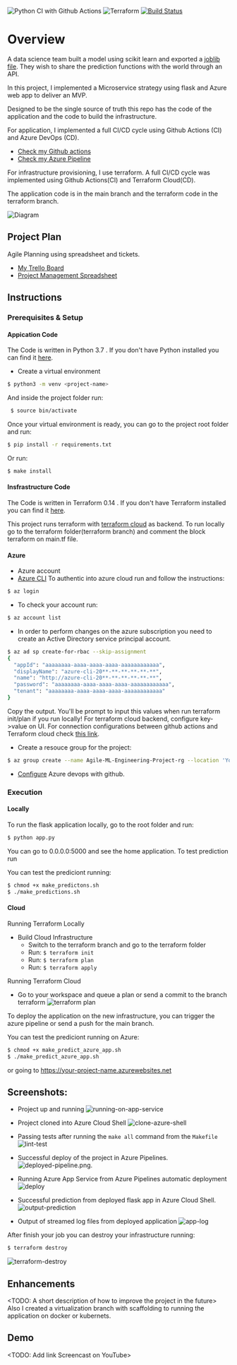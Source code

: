 ![Python CI with Github Actions](https://github.com/rrm86/Agile_ML_Engineer/workflows/Python%20application%20test%20with%20Github%20Actions/badge.svg)
![Terraform](https://github.com/rrm86/Agile_ML_Engineer/workflows/Terraform/badge.svg?branch=terraform)
[![Build Status](https://dev.azure.com/ronnaldmachado0697/Agile_ML_Engineer/_apis/build/status/rrm86.Agile_ML_Engineer?branchName=main)](https://dev.azure.com/ronnaldmachado0697/Agile_ML_Engineer/_build/latest?definitionId=3&branchName=main)
# Overview

A data science team built a model using scikit learn and exported a [joblib file](https://scikit-learn.org/stable/modules/model_persistence.html). They wish to share the prediction functions with the world through an API.

In this project, I implemented a Microservice strategy using flask and Azure web app to deliver an MVP.

Designed to be the single source of truth this repo has the code of the application and the code to build the infrastructure.

For application, I implemented a full CI/CD cycle using Github Actions (CI) and Azure DevOps (CD). 

- [Check my Github actions](https://github.com/rrm86/Agile_ML_Engineer/actions)
- [Check my Azure Pipeline](https://dev.azure.com/ronnaldmachado0697/Agile_ML_Engineer/_build)

For infrastructure provisioning, I use terraform. A full CI/CD cycle was implemented using Github Actions(CI) and Terraform Cloud(CD).

The application code is in the main branch and the terraform code in the terraform branch.


![Diagram](img/diagram.png)


## Project Plan

Agile Planning using spreadsheet and tickets.

* [My Trello Board](https://trello.com/b/nW0gCtrh/ml-engineer-project-management)
* [Project Management Spreadsheet](https://docs.google.com/spreadsheets/d/1dRuGp9mv1GS10t1vNzEBxuM7Wo3qXMUFMJQdX5cRaOU/edit?usp=sharing)

## Instructions
### Prerequisites & Setup
#### Appication Code
The Code is written in Python 3.7 . If you don't have Python installed you can find it [here](https://www.python.org/downloads/). 
 
 * Create a virtual environment
 ```bash
 $ python3 -m venv <project-name>
 ```
And inside the project folder run:
```bash
 $ source bin/activate
 ```
 Once your virtual environment is ready, you can go to the project root folder and run:
 ```bash
 $ pip install -r requirements.txt
```
Or run:
 ```bash
 $ make install
```
#### Insfrastructure Code
The Code is written in Terraform 0.14 . If you don't have Terraform installed you can find it [here](https://www.terraform.io/downloads.html).

This project runs terraform with [terraform cloud](https://www.terraform.io/docs/language/settings/backends/remote.html) as backend. 
To run locally go to the terraform folder(terraform branch) and comment the block terraform on main.tf file.

#### Azure
* Azure account
* [Azure CLI](https://docs.microsoft.com/pt-br/cli/azure/install-azure-cli)
To authentic into azure cloud run and follow the instructions:
```bash 
$ az login
```
- To check your account run:
```bash 
$ az account list
```
 - In order to perform changes on the azure subscription you need to create an Active Directory service principal account.
```bash
$ az ad sp create-for-rbac --skip-assignment
{
  "appId": "aaaaaaaa-aaaa-aaaa-aaaa-aaaaaaaaaaaa",
  "displayName": "azure-cli-20**-**-**-**-**-**",
  "name": "http://azure-cli-20**-**-**-**-**-**",
  "password": "aaaaaaaa-aaaa-aaaa-aaaa-aaaaaaaaaaaa",
  "tenant": "aaaaaaaa-aaaa-aaaa-aaaa-aaaaaaaaaaaa"
}
```
Copy the output. You'll be prompt to input this values when run terraform init/plan if you run locally!
For terraform cloud backend, configure key->value on UI.
For connection configurations between github actions and Terraform cloud check [this link](https://learn.hashicorp.com/tutorials/terraform/github-actions).

- Create a resouce group for the project:
```bash
$ az group create --name Agile-ML-Engineering-Project-rg --location 'Your Region'
```
- [Configure](https://docs.microsoft.com/en-us/azure/devops/pipelines/ecosystems/python-webapp?view=azure-devops) Azure devops with github.

### Execution

#### Locally
To run the flask application locally, go to the root folder and run:
```bash
$ python app.py
```
You can go to 0.0.0.0:5000 and see the home application.
To test prediction run

You can test the prediciont running:
```bash
$ chmod +x make_predictons.sh
$ ./make_predictions.sh
```
#### Cloud
Running Terraform Locally
* Build Cloud Infrastructure
  * Switch to the terraform branch and go to the terraform folder
  * Run: ``` $ terraform init ```
  * Run: ``` $ terraform plan ```
  * Run: ``` $ terraform apply ```

Running Terraform Cloud
  * Go to your workspace and queue a plan or send a commit to the branch terraform
  ![terraform plan](img/terraform-plan.png)

To deploy the application on the new infrastructure, you can trigger the azure pipeline or send a push for the main branch.


You can test the prediciont running on Azure:
```bash
$ chmod +x make_predict_azure_app.sh
$ ./make_predict_azure_app.sh
```
or going to https://your-project-name.azurewebsites.net
#### 

## Screenshots:

* Project up and running
![running-on-app-service](img/running-on-app-service.png)

* Project cloned into Azure Cloud Shell
![clone-azure-shell](img/clone-azure-shell.png)

* Passing tests after running the `make all` command from the `Makefile`
![lint-test](img/lint-test.png)

* Successful deploy of the project in Azure Pipelines.  ![deployed-pipeline.png](img/deployed-pipeline.png).

* Running Azure App Service from Azure Pipelines automatic deployment
![deploy](img/deploy.png)

* Successful prediction from deployed flask app in Azure Cloud Shell. 
![output-prediction](img/output-prediction.png)


* Output of streamed log files from deployed application
![app-log](img/app-log.png)

After finish your job you can destroy your infrastructure running:
```bash
$ terraform destroy
```
![terraform-destroy](img/terraform-destroy.png)
> 

## Enhancements

<TODO: A short description of how to improve the project in the future>
Also I created a virtualization branch with scaffolding to running the application on docker or kubernets.

## Demo 

<TODO: Add link Screencast on YouTube>